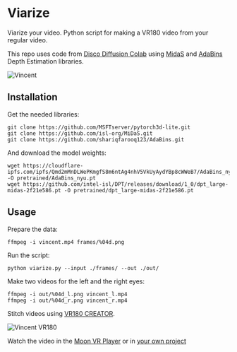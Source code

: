 # Viarize

Viarize your video. Python script for making a VR180 video from your regular video.

This repo uses code from [Disco Diffusion Colab](https://github.com/alembics/disco-diffusion) using [MidaS](https://github.com/isl-org/MiDaS.git) and [AdaBins](https://github.com/shariqfarooq123/AdaBins.git) Depth Estimation libraries.

![Vincent](media/vinsent.gif)

## Installation

Get the needed libraries:

```
git clone https://github.com/MSFTserver/pytorch3d-lite.git
git clone https://github.com/isl-org/MiDaS.git
git clone https://github.com/shariqfarooq123/AdaBins.git
```

And download the model weights:

```
wget https://cloudflare-ipfs.com/ipfs/Qmd2mMnDLWePKmgfS8m6ntAg4nhV5VkUyAydYBp8cWWeB7/AdaBins_nyu.pt -O pretrained/AdaBins_nyu.pt
wget https://github.com/intel-isl/DPT/releases/download/1_0/dpt_large-midas-2f21e586.pt -O pretrained/dpt_large-midas-2f21e586.pt
```

## Usage

Prepare the data:

```
ffmpeg -i vincent.mp4 frames/%04d.png
```

Run the script:

```
python viarize.py --input ./frames/ --out ./out/
```

Make two videos for the left and the right eyes:

```
ffmpeg -i out/%04d_l.png vincent_l.mp4
ffmpeg -i out/%04d_r.png vincent_r.mp4
```

Stitch videos using [VR180 CREATOR](https://www.patrickgrunwald.de/vr180-creator-download). 

![Vincent VR180](media/vinsent180.gif)

Watch the video in the [Moon VR Player](https://moonvrplayer.com/) or in [your own project](https://github.com/vlarine/VR180Video)

